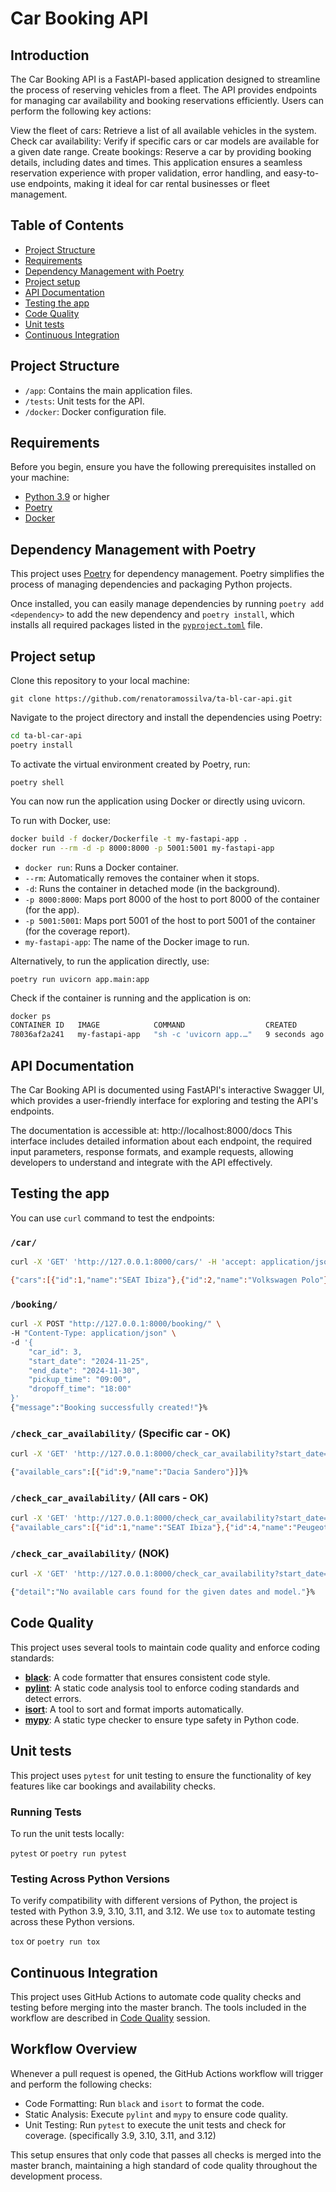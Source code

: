 # Car Booking API

## Introduction

The Car Booking API is a FastAPI-based application designed to streamline the process of reserving vehicles from a fleet. The API provides endpoints for managing car availability and booking reservations efficiently. Users can perform the following key actions:

View the fleet of cars: Retrieve a list of all available vehicles in the system.
Check car availability: Verify if specific cars or car models are available for a given date range.
Create bookings: Reserve a car by providing booking details, including dates and times.
This application ensures a seamless reservation experience with proper validation, error handling, and easy-to-use endpoints, making it ideal for car rental businesses or fleet management.


## Table of Contents

- [Project Structure](#project-structure)
- [Requirements](#requirements)
- [Dependency Management with Poetry](#dependency-management-with-poetry)
- [Project setup](#project-setup)
- [API Documentation](#api-documentation)
- [Testing the app](#testing-the-app)
- [Code Quality](#code-quality)
- [Unit tests](#unit-tests)
- [Continuous Integration](#continuous-integration)


## Project Structure

- `/app`: Contains the main application files.
- `/tests`: Unit tests for the API.
- `/docker`: Docker configuration file.


## Requirements

Before you begin, ensure you have the following prerequisites installed on your machine:

- [Python 3.9](https://www.python.org/downloads/) or higher
- [Poetry](https://python-poetry.org/docs/#installation)
- [Docker](https://www.docker.com/get-started)


## Dependency Management with Poetry

This project uses [Poetry](https://python-poetry.org/) for dependency management. Poetry simplifies the process of managing dependencies and packaging Python projects.

Once installed, you can easily manage dependencies by running `poetry add <dependency>` to add the new dependency and `poetry install`, which installs all required packages listed in the [`pyproject.toml`](pyproject.toml)
 file.


## Project setup

Clone this repository to your local machine:

`git clone https://github.com/renatoramossilva/ta-bl-car-api.git`

Navigate to the project directory and install the dependencies using Poetry:

```bash
cd ta-bl-car-api
poetry install
```

To activate the virtual environment created by Poetry, run:

`poetry shell`

You can now run the application using Docker or directly using uvicorn.

To run with Docker, use:

```bash
docker build -f docker/Dockerfile -t my-fastapi-app .
docker run --rm -d -p 8000:8000 -p 5001:5001 my-fastapi-app
```

- `docker run`: Runs a Docker container.
- `--rm`: Automatically removes the container when it stops.
- `-d`: Runs the container in detached mode (in the background).
- `-p 8000:8000`: Maps port 8000 of the host to port 8000 of the container (for the app).
- `-p 5001:5001`: Maps port 5001 of the host to port 5001 of the container (for the coverage report).
- `my-fastapi-app`: The name of the Docker image to run.

Alternatively, to run the application directly, use:

`poetry run uvicorn app.main:app`

Check if the container is running and the application is on:

```bash
docker ps
CONTAINER ID   IMAGE            COMMAND                  CREATED         STATUS         PORTS                                            NAMES
78036af2a241   my-fastapi-app   "sh -c 'uvicorn app.…"   9 seconds ago   Up 9 seconds   0.0.0.0:5001->5001/tcp, 0.0.0.0:8000->8000/tcp   exciting_kilby
```


## API Documentation

The Car Booking API is documented using FastAPI's interactive Swagger UI, which provides a user-friendly interface for exploring and testing the API's endpoints.

The documentation is accessible at: http://localhost:8000/docs
This interface includes detailed information about each endpoint, the required input parameters, response formats, and example requests, allowing developers to understand and integrate with the API effectively.


## Testing the app

You can use `curl` command to test the endpoints:

### `/car/`

```bash
curl -X 'GET' 'http://127.0.0.1:8000/cars/' -H 'accept: application/json'

{"cars":[{"id":1,"name":"SEAT Ibiza"},{"id":2,"name":"Volkswagen Polo"},{"id":3,"name":"Renault Clio"},{"id":4,"name":"Peugeot 208"},{"id":5,"name":"Ford Fiesta"},{"id":6,"name":"Opel Corsa"},{"id":7,"name":"Citroën C3"},{"id":8,"name":"Toyota Yaris"},{"id":9,"name":"Dacia Sandero"},{"id":10,"name":"Kia Rio"}]}%
```

### `/booking/`

```bash
curl -X POST "http://127.0.0.1:8000/booking/" \
-H "Content-Type: application/json" \
-d '{
    "car_id": 3,
    "start_date": "2024-11-25",
    "end_date": "2024-11-30",
    "pickup_time": "09:00",
    "dropoff_time": "18:00"
}'
{"message":"Booking successfully created!"}%
```

### `/check_car_availability/` (Specific car - OK)

```bash
curl -X 'GET' 'http://127.0.0.1:8000/check_car_availability?start_date=2024-11-28&end_date=2024-11-29&car_model=Dacia%20Sandero' -H 'accept: application/json'

{"available_cars":[{"id":9,"name":"Dacia Sandero"}]}%
```

### `/check_car_availability/` (All cars - OK)

```bash
curl -X 'GET' 'http://127.0.0.1:8000/check_car_availability?start_date=2024-11-28&end_date=2024-11-29' -H 'accept: application/json'
{"available_cars":[{"id":1,"name":"SEAT Ibiza"},{"id":4,"name":"Peugeot 208"},{"id":5,"name":"Ford Fiesta"},{"id":7,"name":"Citroën C3"},{"id":9,"name":"Dacia Sandero"},{"id":10,"name":"Kia Rio"}]}%
```

### `/check_car_availability/` (NOK)

```bash
curl -X 'GET' 'http://127.0.0.1:8000/check_car_availability?start_date=2024-11-28&end_date=2024-11-29&car_model=Volkswagen%20Polo' -H 'accept: application/json'

{"detail":"No available cars found for the given dates and model."}%
```


## Code Quality

This project uses several tools to maintain code quality and enforce coding standards:

- **[black](https://black.readthedocs.io/)**: A code formatter that ensures consistent code style.
- **[pylint](https://pylint.pycqa.org/)**: A static code analysis tool to enforce coding standards and detect errors.
- **[isort](https://pycqa.github.io/isort/)**: A tool to sort and format imports automatically.
- **[mypy](http://mypy-lang.org/)**: A static type checker to ensure type safety in Python code.


## Unit tests

This project uses `pytest` for unit testing to ensure the functionality of key features like car bookings and availability checks.

### Running Tests

To run the unit tests locally:

`pytest` or `poetry run pytest`

### Testing Across Python Versions
To verify compatibility with different versions of Python, the project is tested with Python 3.9, 3.10, 3.11, and 3.12. We use `tox` to automate testing across these Python versions.

`tox` or `poetry run tox`


## Continuous Integration

This project uses GitHub Actions to automate code quality checks and testing before merging into the master branch. The tools included in the workflow are described in [Code Quality](#code-quality) session.


## Workflow Overview
Whenever a pull request is opened, the GitHub Actions workflow will trigger and perform the following checks:

- Code Formatting: Run `black` and `isort` to format the code.
- Static Analysis: Execute `pylint` and `mypy` to ensure code quality.
- Unit Testing: Run `pytest` to execute the unit tests and check for coverage. (specifically 3.9, 3.10, 3.11, and 3.12)

This setup ensures that only code that passes all checks is merged into the master branch, maintaining a high standard of code quality throughout the development process.
